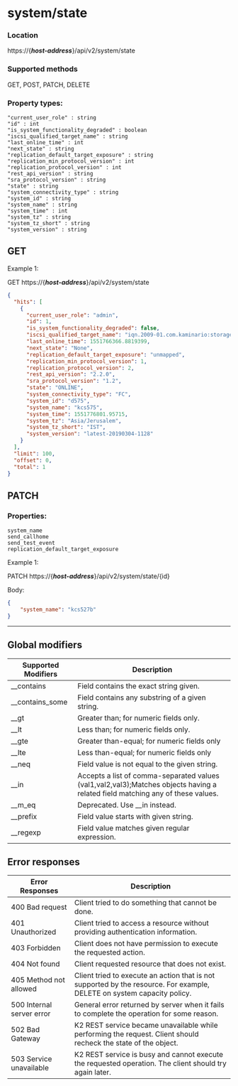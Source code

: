 # system/state

### Location
https://{***host-address***}/api/v2/system/state

### Supported methods
GET, POST, PATCH, DELETE


### Property types:
 ```text
"current_user_role" : string
"id" : int
"is_system_functionality_degraded" : boolean
"iscsi_qualified_target_name" : string
"last_online_time" : int
"next_state" : string
"replication_default_target_exposure" : string
"replication_min_protocol_version" : int
"replication_protocol_version" : int
"rest_api_version" : string
"sra_protocol_version" : string
"state" : string
"system_connectivity_type" : string
"system_id" : string
"system_name" : string
"system_time" : int
"system_tz" : string
"system_tz_short" : string
"system_version" : string
 ```

## GET

Example 1:

GET https://{***host-address***}/api/v2/system/state
```json
{
  "hits": [
    {
      "current_user_role": "admin",
      "id": 1,
      "is_system_functionality_degraded": false,
      "iscsi_qualified_target_name": "iqn.2009-01.com.kaminario:storage.k2.54645",
      "last_online_time": 1551766366.8819399,
      "next_state": "None",
      "replication_default_target_exposure": "unmapped",
      "replication_min_protocol_version": 1,
      "replication_protocol_version": 2,
      "rest_api_version": "2.2.0",
      "sra_protocol_version": "1.2",
      "state": "ONLINE",
      "system_connectivity_type": "FC",
      "system_id": "d575",
      "system_name": "kcs575",
      "system_time": 1551776801.95715,
      "system_tz": "Asia/Jerusalem",
      "system_tz_short": "IST",
      "system_version": "latest-20190304-1128"
    }
  ],
  "limit": 100,
  "offset": 0,
  "total": 1
}
```

## PATCH

### Properties:
 ```text
system_name
send_callhome
send_test_event
replication_default_target_exposure
 ```

Example 1:

PATCH https://{***host-address***}/api/v2/system/state/{id}

Body:
```json
{
    "system_name": "kcs527b"
}
```

---

## Global modifiers
| Supported Modifiers	| Description|
|-----------------------|------------|
|__contains	|Field contains the exact string given.|
|__contains_some	|Field contains any substring of a given string.|
|__gt	|Greater than; for numeric fields only.|
|__lt	|Less than; for numeric fields only.|
|__gte	|Greater than-equal; for numeric fields only|
|__lte	|Less than-equal; for numeric fields only|
|__neq	|Field value is not equal to the given string.|
|__in	|Accepts a list of comma-separated values (val1,val2,val3);Matches objects having a related field matching any of these values.|
|__m_eq	|Deprecated. Use __in instead.|
|__prefix	|Field value starts with given string.|
|__regexp	|Field value matches given regular expression.|

## Error responses

| Error Responses	| Description |
|-------------------|-------------|
|400 Bad request	|Client tried to do something that cannot be done.
|401 Unauthorized	|Client tried to access a resource without providing authentication information.
|403 Forbidden	|Client does not have permission to execute the requested action.
|404 Not found	|Client requested resource that does not exist.
|405 Method not allowed	|Client tried to execute an action that is not supported by the resource. For example, DELETE on system capacity policy.
|500 Internal server error	|General error returned by server when it fails to complete the operation for some reason.
|502 Bad Gateway	|K2 REST service became unavailable while performing the request. Client should recheck the state of the object.
|503 Service unavailable	|K2 REST service is busy and cannot execute the requested operation. The client should try again later.
